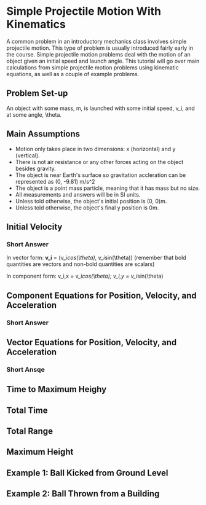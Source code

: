 # Simple Projectile Motion With Kinematics

A common problem in an introductory mechanics class involves simple projectile motion.  This type of problem is usually introduced fairly early in the course.  Simple projectile motion problems deal with the motion of an object given an initial speed and launch angle.  This tutorial will go over main calculations from simple projectile motion problems using kinematic equations, as well as a couple of example problems.

## Problem Set-up

An object with some mass, m, is launched with some initial speed, v_i, and at some angle, \theta.

## Main Assumptions

* Motion only takes place in two dimensions: x (horizontal) and y (vertical).
* There is not air resistance or any other forces acting on the object besides gravity.
* The object is near Earth's surface so gravitation accleration can be represented as (0, -9.81) m/s^2
* The object is a point mass particle, meaning that it has mass but no size.
* All measurements and answers will be in SI units.
* Unless told otherwise, the object's initial position is (0, 0)m.
* Unless told otherwise, the object's final y position is 0m.

## Initial Velocity

### Short Answer

In vector form: **v_i** = (v_i*cos(\theta), v_i*sin(\theta)) (remember that bold quantities are vectors and non-bold quantities are scalars)

In component form: v_i,x = v_i*cos(\theta); v_i,y = v_i*sin(\theta)

## Component Equations for Position, Velocity, and Acceleration

### Short Answer

## Vector Equations for Position, Velocity, and Acceleration

### Short Ansqe

## Time to Maximum Heighy

## Total Time

## Total Range

## Maximum Height

## Example 1: Ball Kicked from Ground Level

## Example 2: Ball Thrown from a Building
